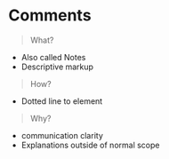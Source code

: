# Comments

> What?
- Also called Notes
- Descriptive markup

> How?
- Dotted line to element

> Why?
- communication clarity
- Explanations outside of normal scope